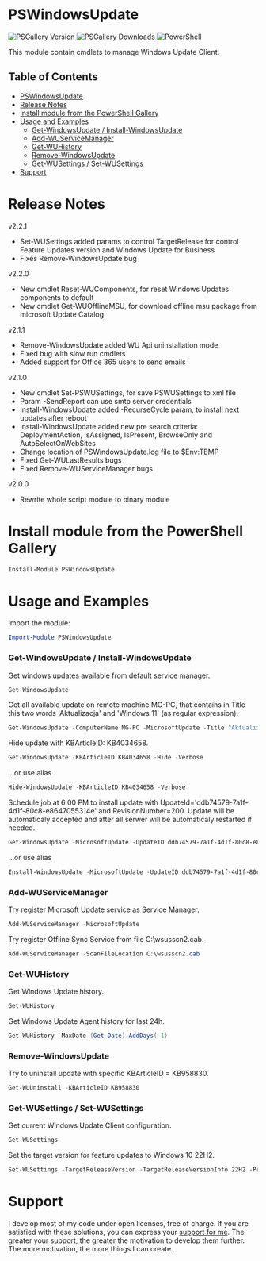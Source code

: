 # PSWindowsUpdate
[![PSGallery Version](https://img.shields.io/powershellgallery/v/PSWindowsUpdate.svg?style=flat&logo=powershell&label=PSGallery%20Version)](https://www.powershellgallery.com/packages/PSWindowsUpdate) [![PSGallery Downloads](https://img.shields.io/powershellgallery/dt/PSWindowsUpdate.svg?style=flat&logo=powershell&label=PSGallery%20Downloads)](https://www.powershellgallery.com/packages/PSWindowsUpdate) [![PowerShell](https://img.shields.io/badge/PowerShell-5.1-blue?style=flat&logo=powershell)](https://www.powershellgallery.com/packages/PSWindowsUpdate)

This module contain cmdlets to manage Windows Update Client.

## Table of Contents
- [PSWindowsUpdate](#PSWindowsUpdate)
- [Release Notes](#Release-Notes)
- [Install module from the PowerShell Gallery](#Install-module-from-the-PowerShell-Gallery)
- [Usage and Examples](#Usage-and-Examples)
  - [Get-WindowsUpdate / Install-WindowsUpdate](#Get-WindowsUpdate-/-Install-WindowsUpdate)
  - [Add-WUServiceManager](#Add-WUServiceManager)
  - [Get-WUHistory](#Get-WUHistory)
  - [Remove-WindowsUpdate](#Remove-WindowsUpdate)
  - [Get-WUSettings / Set-WUSettings](#-WUSettings-/-Set-WUSettings)
- [Support](#Support)

# Release Notes
v2.2.1  
- Set-WUSettings added params to control TargetRelease for control Feature Updates version and Windows Update for Business
- Fixes Remove-WindowsUpdate bug

v2.2.0  
- New cmdlet Reset-WUComponents, for reset Windows Updates components to default
- New cmdlet Get-WUOfflineMSU, for download offline msu package from microsoft Update Catalog

v2.1.1  
- Remove-WindowsUpdate added WU Api uninstallation mode
- Fixed bug with slow run cmdlets
- Added support for Office 365 users to send emails

v2.1.0  
- New cmdlet Set-PSWUSettings, for save PSWUSettings to xml file
- Param -SendReport can use smtp server credentials
- Install-WindowsUpdate added -RecurseCycle param, to install next updates after reboot
- Install-WindowsUpdate added new pre search criteria: DeploymentAction, IsAssigned, IsPresent, BrowseOnly and AutoSelectOnWebSites
- Change location of PSWindowsUpdate.log file to $Env:TEMP
- Fixed Get-WULastResults bugs
- Fixed Remove-WUServiceManager bugs

v2.0.0 
- Rewrite whole script module to binary module

# Install module from the PowerShell Gallery
```PowerShell
Install-Module PSWindowsUpdate
```

# Usage and Examples
Import the module:
```PowerShell
Import-Module PSWindowsUpdate
```
### Get-WindowsUpdate / Install-WindowsUpdate
Get windows updates available from default service manager.
```PowerShell
Get-WindowsUpdate
```

Get all available update on remote machine MG-PC, that contains in Title this two words 'Aktualizacja' and 'Windows 11' (as regular expression).
```PowerShell
Get-WindowsUpdate -ComputerName MG-PC -MicrosoftUpdate -Title "Aktualizacja.*Windows 11" -Verbose
```

Hide update with KBArticleID: KB4034658.
```PowerShell
Get-WindowsUpdate -KBArticleID KB4034658 -Hide -Verbose
```
...or use alias
```PowerShell
Hide-WindowsUpdate -KBArticleID KB4034658 -Verbose
```

Schedule job at 6:00 PM to install update with UpdateId='ddb74579-7a1f-4d1f-80c8-e8647055314e' and RevisionNumber=200. Update will be automaticaly accepted and after all serwer will be automaticaly restarted if needed.
```PowerShell
Get-WindowsUpdate -MicrosoftUpdate -UpdateID ddb74579-7a1f-4d1f-80c8-e8647055314e -RevisionNumber 200 -ScheduleJob (Get-Date -Hour 18 -Minute 0 -Second 0) -Install -AcceptAll -AutoReboot -Verbose
```
...or use alias
```PowerShell
Install-WindowsUpdate -MicrosoftUpdate -UpdateID ddb74579-7a1f-4d1f-80c8-e8647055314e -RevisionNumber 200 -ScheduleJob (Get-Date -Hour 18 -Minute 0 -Second 0) -AcceptAll -AutoReboot -Verbose
```

### Add-WUServiceManager
Try register Microsoft Update service as Service Manager.
```PowerShell
Add-WUServiceManager -MicrosoftUpdate
```

Try register Offline Sync Service from file C:\wsusscn2.cab.
```PowerShell
Add-WUServiceManager -ScanFileLocation C:\wsusscn2.cab
```

### Get-WUHistory
Get Windows Update history.
```PowerShell
Get-WUHistory
```

Get Windows Update Agent history for last 24h.
```PowerShell
Get-WUHistory -MaxDate (Get-Date).AddDays(-1)
```

### Remove-WindowsUpdate
Try to uninstall update with specific KBArticleID = KB958830.
```PowerShell
Get-WUUninstall -KBArticleID KB958830
```

### Get-WUSettings / Set-WUSettings
Get current Windows Update Client configuration.
```PowerShell
Get-WUSettings
```

Set the target version for feature updates to Windows 10 22H2.
```PowerShell
Set-WUSettings -TargetReleaseVersion -TargetReleaseVersionInfo 22H2 -ProductVersion "Windows 10"
```

# Support
I develop most of my code under open licenses, free of charge.
If you are satisfied with these solutions, you can express your [support for me](https://www.paypal.com/donate/?hosted_button_id=JTUBKNG3EMEXY).
The greater your support, the greater the motivation to develop them further. The more motivation, the more things I can create.
